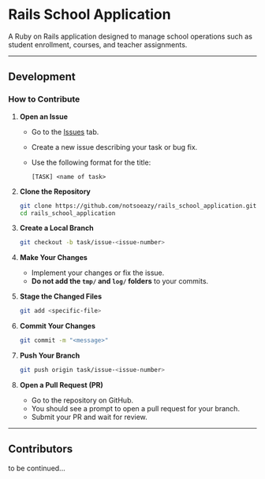 # Rails School Application

A Ruby on Rails application designed to manage school operations such as student enrollment, courses, and teacher assignments.

---

## Development

### How to Contribute

1. **Open an Issue**

   * Go to the [Issues](../../issues) tab.
   * Create a new issue describing your task or bug fix.
   * Use the following format for the title:

     ```
     [TASK] <name of task>
     ```

2. **Clone the Repository**

   ```bash
   git clone https://github.com/notsoeazy/rails_school_application.git
   cd rails_school_application
   ```

3. **Create a Local Branch**

   ```bash
   git checkout -b task/issue-<issue-number>
   ```

4. **Make Your Changes**

   * Implement your changes or fix the issue.
   * **Do not add the `tmp/` and `log/` folders** to your commits.

5. **Stage the Changed Files**

   ```bash
   git add <specific-file>
   ```

6. **Commit Your Changes**

   ```bash
   git commit -m "<message>"
   ```

7. **Push Your Branch**

   ```bash
   git push origin task/issue-<issue-number>
   ```

8. **Open a Pull Request (PR)**

   * Go to the repository on GitHub.
   * You should see a prompt to open a pull request for your branch.
   * Submit your PR and wait for review.
 
 ---

## Contributors
to be continued...
